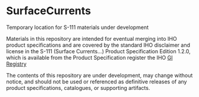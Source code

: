 # SurfaceCurrents
Temporary location for S-111 materials under development

Materials in this repository are intended for eventual merging into IHO product specifications and are covered by the standard IHO disclaimer and license in the S-111 (Surface Currents...) Product Specification Edition 1.2.0, which is available from the Product Specification register the IHO [GI Registry](https://registry.iho.int/)

The contents of this repository are under development, may change without notice, and should not be used or referenced as definitive releases of any product specifications, catalogues, or supporting artifacts.
